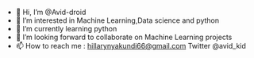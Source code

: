 - 👋 Hi, I’m @Avid-droid
- 👀 I’m interested in Machine Learning,Data science and python
- 🌱 I’m currently learning python
- 💞️ I’m looking forward to collaborate on Machine Learning projects
- 📫 How to reach me : hillarynyakundi66@gmail.com
                       Twitter @avid_kid

<!---
Avid-droid/Avid-droid is a ✨ special ✨ repository because its `README.md` (this file) appears on your GitHub profile.
You can click the Preview link to take a look at your changes.
--->
